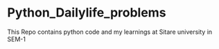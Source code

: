 # Python_Dailylife_problems
This Repo contains python code and my learnings at Sitare university in SEM-1

